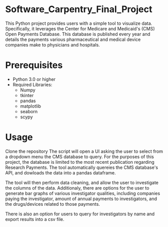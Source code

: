 # Software_Carpentry_Final_Project

This Python project provides users with a simple tool to visualize data. Specifically, it 
leverages the Center for Medicare and Medicaid's (CMS) Open Payments Database. 
This database is published every year and details the payments various pharmaceutical and medical device companies 
make to physicians and hospitals. 

# Prerequisites
- Python 3.0 or higher
- Required Libraries:
    - Numpy
    - tkinter
    - pandas
    - matplotlib
    - seaborn
    - scypy
 
# Usage
Clone the repository
The script will open a UI asking the user to select from a dropdown menu the CMS database to query. 
For the purposes of this project, the database is limited to the most recent publication regarding Research Payments.
The tool automatically quereies the CMS database's API, and dowloads the data into a pandas dataframe. 

The tool will then perform data cleaning, and allow the user to investigate the columns of the data. 
Additionaly, there are options for the user to generate bar graphs of various investigator qualities, 
including companies paying the investigator, amount of annual payments to investigators, and the drugs/devices related to those payments. 

There is also an option for users to query for investigators by name and export results into a csv file. 




